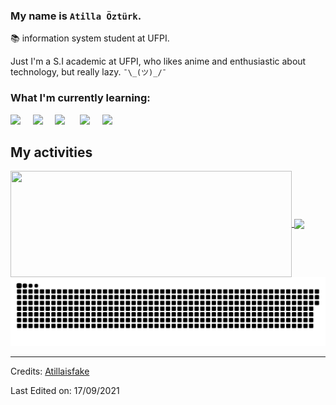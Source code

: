 ### My name is `Atilla Öztürk`.

📚 information system student at UFPI.

Just I'm a S.I academic at UFPI, who likes anime and enthusiastic about technology, but really lazy.
`¯\_(ツ)_/¯`

### What I'm currently learning:

<img src="https://cdn.jsdelivr.net/gh/devicons/devicon@latest/icons/c/c-original.svg" width="35px">&nbsp;&nbsp;&nbsp;&nbsp;
<img src="https://cdn.jsdelivr.net/gh/devicons/devicon@latest/icons/python/python-original.svg" width="35px">&nbsp;&nbsp;&nbsp;&nbsp;
<img src="https://cdn.jsdelivr.net/gh/devicons/devicon@latest/icons/git/git-original.svg" width="35px">&nbsp;&nbsp;&nbsp;&nbsp;&nbsp;
<img src="https://cdn.jsdelivr.net/gh/devicons/devicon@latest/icons/kotlin/kotlin-original.svg" width="35px">&nbsp;&nbsp;&nbsp;&nbsp;
<img src="https://cdn.jsdelivr.net/gh/devicons/devicon@latest/icons/flutter/flutter-original.svg" width="35px">&nbsp;&nbsp;&nbsp;&nbsp;


## My activities

<a href="https://github.com/Atillaisfake/github-readme-stats">
  <img width=450 height=170 align="center" src="https://github-readme-stats.vercel.app/api?username=Atillaisfake0&theme=midnight-purple&show_icons=true&bg_color=0D1117&hide_border=true" />
</a>
<a href="https://github.com/Atillaisfake/github-readme-stats">
  <img align="center" src="https://github-readme-stats.vercel.app/api/top-langs/?username=Atillaisfake&theme=midnight-purple&layout=compact&bg_color=0D1117&hide_border=true" />
</a>

<div>
  <img src="https://github.com/Pepyn0/Pepyn0/raw/output/github-contribution-grid-snake.svg" alt="snake"></center>
</div>

<!-- ![Snake animation](https://github.com/Pepyn0/Pepyn0/blob/output/github-contribution-grid-snake.svg) -->

------
Credits: [Atillaisfake](https://github.com/Atillaisfake)

Last Edited on: 17/09/2021
